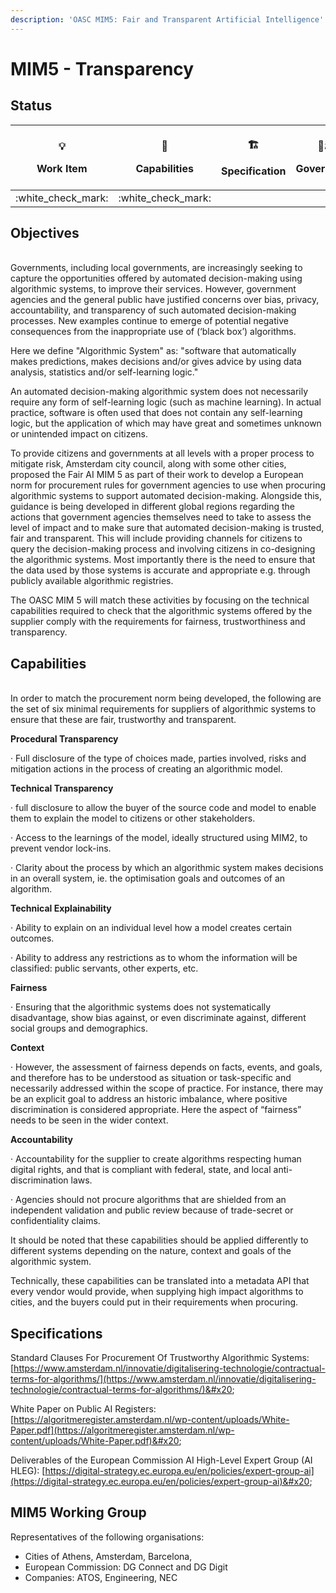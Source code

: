 ```yaml
---
description: 'OASC MIM5: Fair and Transparent Artificial Intelligence'
---
```


# MIM5 - Transparency

## Status <a href="#mim1-contextinformationmanagement-goal" id="mim1-contextinformationmanagement-goal"></a>

| <p><span data-gb-custom-inline data-tag="emoji" data-code="1f4a1">💡</span> </p><p>Work Item</p> | <p><span data-gb-custom-inline data-tag="emoji" data-code="1f9e9">🧩</span> </p><p>Capabilities</p> | <p><span data-gb-custom-inline data-tag="emoji" data-code="1f3d7">🏗</span> </p><p>Specification</p> | <p><span data-gb-custom-inline data-tag="emoji" data-code="1f469-2696">👩⚖</span> </p><p>Governance</p> |
| :----------------------------------------------------------------------------------------------: | :-------------------------------------------------------------------------------------------------: | :--------------------------------------------------------------------------------------------------: | :-----------------------------------------------------------------------------------------------------: |
|                                       :white\_check\_mark:                                       |                                        :white\_check\_mark:                                         |                                                                                                      |                                                                                                         |

## Objectives

\
Governments, including local governments, are increasingly seeking to capture the opportunities offered by automated decision-making using algorithmic systems, to improve their services. However, government agencies and the general public have justified concerns over bias, privacy, accountability, and transparency of such automated decision-making processes. New examples continue to emerge of potential negative consequences from the inappropriate use of (‘black box’) algorithms.&#x20;

Here we define "Algorithmic System" as: "software that automatically makes predictions, makes decisions and/or gives advice by using data analysis, statistics and/or self-learning logic."

An automated decision-making algorithmic system does not necessarily require any form of self-learning logic (such as machine learning). In actual practice, software is often used that does not contain any self-learning logic, but the application of which may have great and sometimes unknown or unintended impact on citizens.&#x20;

To provide citizens and governments at all levels with a proper process to mitigate risk, Amsterdam city council, along with some other cities, proposed the Fair AI MIM 5 as part of their work to develop a European norm for procurement rules for government agencies to use when procuring algorithmic systems to support automated decision-making. Alongside this, guidance is being developed in different global regions regarding the actions that government agencies themselves need to take to assess the level of impact and to make sure that automated decision-making is trusted, fair and transparent. This will include providing channels for citizens to query the decision-making process and involving citizens in co-designing the algorithmic systems. Most importantly there is the need to ensure that the data used by those systems is accurate and appropriate e.g. through publicly available algorithmic registries.

The OASC MIM 5 will match these activities by focusing on the technical capabilities required to check that the algorithmic systems offered by the supplier comply with the requirements for fairness, trustworthiness and transparency.

## Capabilities

\
In order to match the procurement norm being developed, the following are the set of six minimal requirements for suppliers of algorithmic systems to ensure that these are fair, trustworthy and transparent.

**Procedural Transparency**

·       Full disclosure of the type of choices made, parties involved, risks and mitigation actions in the process of creating an algorithmic model.

**Technical Transparency**

·       full disclosure to allow the buyer of the source code and model to enable them to explain the model to citizens or other stakeholders.

·       Access to the learnings of the model, ideally structured using MIM2, to prevent vendor lock-ins.

·       Clarity about the process by which an algorithmic system makes decisions in an overall system, ie. the optimisation goals and outcomes of an algorithm.

**Technical Explainability**

·       Ability to explain on an individual level how a model creates certain outcomes.

·       Ability to address any restrictions as to whom the information will be classified: public servants, other experts, etc.

**Fairness**

·       Ensuring that the algorithmic systems does not systematically disadvantage, show bias against, or even discriminate against, different social groups and demographics.

**Context**

·       However, the assessment of fairness depends on facts, events, and goals, and therefore has to be understood as situation or task-specific and necessarily addressed within the scope of practice. For instance, there may be an explicit goal to address an historic imbalance, where positive discrimination is considered appropriate. Here the aspect of “fairness” needs to be seen in the wider context.

**Accountability**

·       Accountability for the supplier to create algorithms respecting human digital rights, and that is compliant with federal, state, and local anti-discrimination laws.

·       Agencies should not procure algorithms that are shielded from an independent validation and public review because of trade-secret or confidentiality claims.

It should be noted that these capabilities should be applied differently to different systems depending on the nature, context and goals of the algorithmic system.

Technically, these capabilities can be translated into a metadata API that every vendor would provide, when supplying high impact algorithms to cities, and the buyers could put in their requirements when procuring.



## Specifications <a href="#mim3-ecosystemtransactionmanagement-recommendedspecifications" id="mim3-ecosystemtransactionmanagement-recommendedspecifications"></a>

Standard Clauses For Procurement Of Trustworthy Algorithmic Systems:  [https://www.amsterdam.nl/innovatie/digitalisering-technologie/contractual-terms-for-algorithms/](https://www.amsterdam.nl/innovatie/digitalisering-technologie/contractual-terms-for-algorithms/)&#x20;

White Paper on Public AI Registers: [https://algoritmeregister.amsterdam.nl/wp-content/uploads/White-Paper.pdf](https://algoritmeregister.amsterdam.nl/wp-content/uploads/White-Paper.pdf)&#x20;

Deliverables of the European Commission AI High-Level Expert Group (AI HLEG): [https://digital-strategy.ec.europa.eu/en/policies/expert-group-ai](https://digital-strategy.ec.europa.eu/en/policies/expert-group-ai)&#x20;



## MIM5 Working Group  <a href="#mim3-ecosystemtransactionmanagement-recommendedspecifications" id="mim3-ecosystemtransactionmanagement-recommendedspecifications"></a>

Representatives of the following organisations:&#x20;

* Cities of Athens, Amsterdam, Barcelona,&#x20;
* European Commission: DG Connect and DG Digit
* Companies: ATOS, Engineering, NEC

